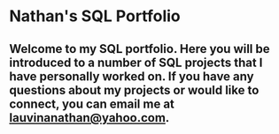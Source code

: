 # Nathan's SQL Portfolio

## Welcome to my SQL portfolio. Here you will be introduced to a number of SQL projects that I have personally worked on. If you have any questions about my projects or would like to connect, you can email me at lauvinanathan@yahoo.com.
